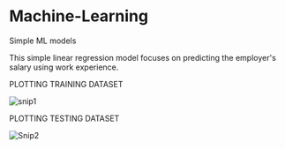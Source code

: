 # Machine-Learning
Simple ML models

This simple linear regression model focuses on predicting the employer's salary using work experience.

PLOTTING TRAINING DATASET


![snip1](https://user-images.githubusercontent.com/90599757/133657263-4eae0aae-4fa8-42d4-a4b9-2c301873cef7.PNG)


PLOTTING TESTING DATASET


![Snip2](https://user-images.githubusercontent.com/90599757/133658385-0f37ef2c-c9d1-46c9-b3a2-cd1ad6a2f160.PNG)


